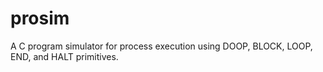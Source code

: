 # prosim
A C program simulator for process execution using DOOP, BLOCK, LOOP, END, and HALT primitives.
